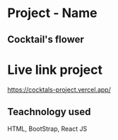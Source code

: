 # Project - Name

## Cocktail's flower 
  
  

# Live link project
https://cocktals-project.vercel.app/

## Teachnology used

HTML, BootStrap, React JS